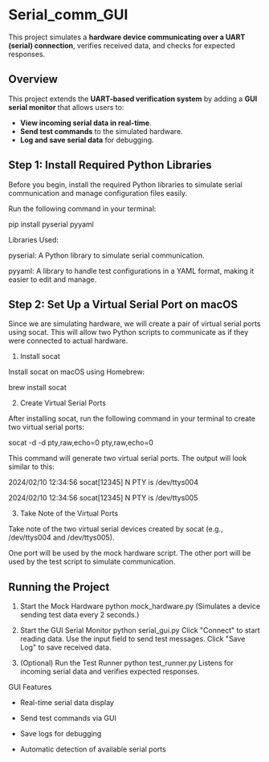 # Serial_comm_GUI
This project simulates a **hardware device communicating over a UART (serial) connection**, verifies received data, and checks for expected responses.

##  Overview
This project extends the **UART-based verification system** by adding a **GUI serial monitor** that allows users to:
- **View incoming serial data in real-time**.
- **Send test commands** to the simulated hardware.
- **Log and save serial data** for debugging.

## Step 1: Install Required Python Libraries

Before you begin, install the required Python libraries to simulate serial communication and manage configuration files easily.

Run the following command in your terminal:

pip install pyserial pyyaml

Libraries Used:

pyserial: A Python library to simulate serial communication.

pyyaml: A library to handle test configurations in a YAML format, making it easier to edit and manage.

## Step 2: Set Up a Virtual Serial Port on macOS

Since we are simulating hardware, we will create a pair of virtual serial ports using socat. This will allow two Python scripts to communicate as if they were connected to actual hardware.


1. Install socat

Install socat on macOS using Homebrew:

brew install socat


2. Create Virtual Serial Ports

After installing socat, run the following command in your terminal to create two virtual serial ports:

socat -d -d pty,raw,echo=0 pty,raw,echo=0

This command will generate two virtual serial ports. The output will look similar to this:

2024/02/10 12:34:56 socat[12345] N PTY is /dev/ttys004

2024/02/10 12:34:56 socat[12345] N PTY is /dev/ttys005


3. Take Note of the Virtual Ports

Take note of the two virtual serial devices created by socat (e.g., /dev/ttys004 and /dev/ttys005).

One port will be used by the mock hardware script.
The other port will be used by the test script to simulate communication.

## Running the Project

1. Start the Mock Hardware
python mock_hardware.py
(Simulates a device sending test data every 2 seconds.)

2. Start the GUI Serial Monitor
python serial_gui.py
Click "Connect" to start reading data.
Use the input field to send test messages.
Click "Save Log" to save received data.

3. (Optional) Run the Test Runner
python test_runner.py
Listens for incoming serial data and verifies expected responses.

 GUI Features

- Real-time serial data display

- Send test commands via GUI

- Save logs for debugging

- Automatic detection of available serial ports
